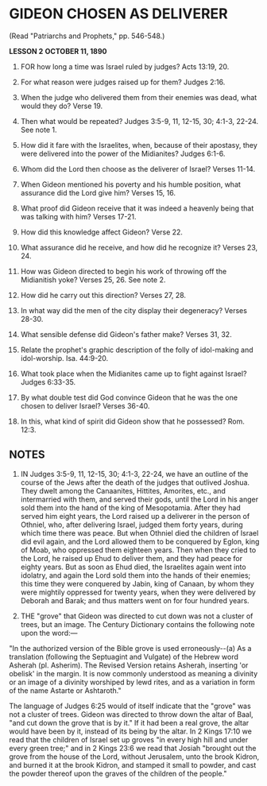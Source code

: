 # GIDEON CHOSEN AS DELIVERER

(Read "Patriarchs and Prophets," pp. 546-548.)

**LESSON 2**
**OCTOBER 11, 1890**

1. FOR how long a time was Israel ruled by judges? Acts 13:19, 20.

2. For what reason were judges raised up for them? Judges 2:16.

3. When the judge who delivered them from their enemies was dead, what would they do? Verse 19.

4. Then what would be repeated? Judges 3:5-9, 11, 12-15, 30; 4:1-3, 22-24. See note 1.

5. How did it fare with the Israelites, when, because of their apostasy, they were delivered into the power of the Midianites? Judges 6:1-6.

6. Whom did the Lord then choose as the deliverer of Israel? Verses 11-14.

7. When Gideon mentioned his poverty and his humble position, what assurance did the Lord give him? Verses 15, 16.

8. What proof did Gideon receive that it was indeed a heavenly being that was talking with him? Verses 17-21.

9. How did this knowledge affect Gideon? Verse 22.

10. What assurance did he receive, and how did he recognize it? Verses 23, 24.

11. How was Gideon directed to begin his work of throwing off the Midianitish yoke? Verses 25, 26. See note 2.

12. How did he carry out this direction? Verses 27, 28.

13. In what way did the men of the city display their degeneracy? Verses 28-30.

14. What sensible defense did Gideon's father make? Verses 31, 32.

15. Relate the prophet's graphic description of the folly of idol-making and idol-worship. Isa. 44:9-20.

16. What took place when the Midianites came up to fight against Israel? Judges 6:33-35.

17. By what double test did God convince Gideon that he was the one chosen to deliver Israel? Verses 36-40.

18. In this, what kind of spirit did Gideon show that he possessed? Rom. 12:3.

## NOTES

1. IN Judges 3:5-9, 11, 12-15, 30; 4:1-3, 22-24, we have an outline of the course of the Jews after the death of the judges that outlived Joshua. They dwelt among the Canaanites, Hittites, Amorites, etc., and intermarried with them, and served their gods, until the Lord in his anger sold them into the hand of the king of Mesopotamia. After they had served him eight years, the Lord raised up a deliverer in the person of Othniel, who, after delivering Israel, judged them forty years, during which time there was peace. But when Othniel died the children of Israel did evil again, and the Lord allowed them to be conquered by Eglon, king of Moab, who oppressed them eighteen years. Then when they cried to the Lord, he raised up Ehud to deliver them, and they had peace for eighty years. But as soon as Ehud died, the Israelites again went into idolatry, and again the Lord sold them into the hands of their enemies; this time they were conquered by Jabin, king of Canaan, by whom they were mightily oppressed for twenty years, when they were delivered by Deborah and Barak; and thus matters went on for four hundred years.

2. THE "grove" that Gideon was directed to cut down was not a cluster of trees, but an image. The Century Dictionary contains the following note upon the word:—

"In the authorized version of the Bible grove is used erroneously--(a) As a translation (following the Septuagint and Vulgate) of the Hebrew word Asherah (pl. Asherim). The Revised Version retains Asherah, inserting 'or obelisk' in the margin. It is now commonly understood as meaning a divinity or an image of a divinity worshiped by lewd rites, and as a variation in form of the name Astarte or Ashtaroth."

The language of Judges 6:25 would of itself indicate that the "grove" was not a cluster of trees. Gideon was directed to throw down the altar of Baal, "and cut down the grove that is by it." If it had been a real grove, the altar would have been by it, instead of its being by the altar. In 2 Kings 17:10 we read that the children of Israel set up groves "in every high hill and under every green tree;" and in 2 Kings 23:6 we read that Josiah "brought out the grove from the house of the Lord, without Jerusalem, unto the brook Kidron, and burned it at the brook Kidron, and stamped it small to powder, and cast the powder thereof upon the graves of the children of the people."